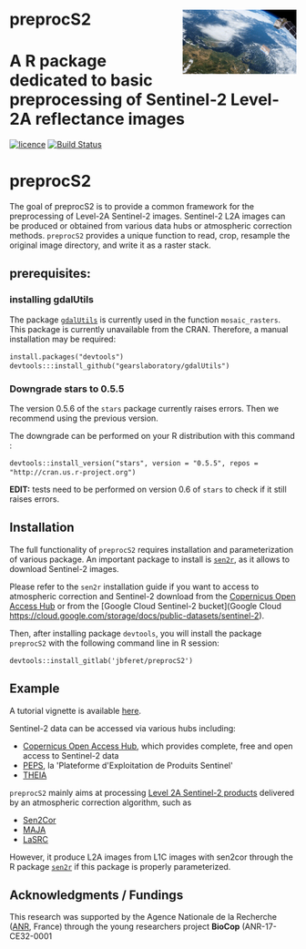 # __preprocS2__ <img src="man/figures/Sentinel-2.gif" align="right" alt="" width="200" />

# A R package dedicated to basic preprocessing of Sentinel-2 Level-2A reflectance images

[![licence](https://img.shields.io/badge/Licence-GPL--3-blue.svg)](https://www.r-project.org/Licenses/GPL-3)
[![Build Status](https://gitlab.com/jbferet/preprocS2/badges/master/pipeline.svg)](https://gitlab.com/jbferet/preprocS2/pipelines/latest)


# preprocS2

The goal of preprocS2 is to provide a common framework for the preprocessing of Level-2A Sentinel-2 images. 
Sentinel-2 L2A images can be produced or obtained from various data hubs or atmospheric correction methods. `preprocS2` provides a unique function to read, crop, resample the original image directory, and write it as a raster stack.

## prerequisites: 

### installing gdalUtils

The package [`gdalUtils`](https://github.com/cran/gdalUtils) is currently used in the function `mosaic_rasters`. This package is currently unavailable from the CRAN. Therefore, a manual installation may be required: 


```
install.packages("devtools")
devtools:::install_github("gearslaboratory/gdalUtils")
```

### Downgrade stars to 0.5.5

The version 0.5.6 of the `stars` package currently raises errors. Then we recommend using the previous version. 

The downgrade can be performed on your R distribution with this command : 

```
devtools::install_version("stars", version = "0.5.5", repos = "http://cran.us.r-project.org")
```

__EDIT:__ tests need to be performed on version 0.6 of `stars` to check if it still raises errors.

## Installation

The full functionality of `preprocS2` requires installation and parameterization of various package. An important package to install is [`sen2r`](https://sen2r.ranghetti.info/), as it allows to download Sentinel-2 images. 

Please refer to the `sen2r` installation guide if you want to access to atmospheric correction and Sentinel-2 download from the [Copernicus Open Access Hub](https://scihub.copernicus.eu/) or from the [Google Cloud Sentinel-2 bucket](Google Cloud https://cloud.google.com/storage/docs/public-datasets/sentinel-2).

Then, after installing package `devtools`, you will install the package `preprocS2` with the following command line in R session:

```
devtools::install_gitlab('jbferet/preprocS2')
```


## Example

A tutorial vignette is available [here](https://jbferet.gitlab.io/preprocs2/articles/preprocS2.html).

Sentinel-2 data can be accessed via various hubs including: 

- [Copernicus Open Access Hub](https://scihub.copernicus.eu/), which provides complete, free and open access to Sentinel-2 data
- [PEPS](https://peps.cnes.fr/rocket/#/home), la 'Plateforme d'Exploitation de Produits Sentinel' 
- [THEIA](https://theia.cnes.fr/atdistrib/rocket/#/search?collection=SENTINEL2)

`preprocS2` mainly aims at processing [Level 2A Sentinel-2 products](https://sentinels.copernicus.eu/web/sentinel/user-guides/sentinel-2-msi/product-types/level-2a) delivered by an atmospheric correction algorithm, such as 
- [Sen2Cor](http://step.esa.int/main/snap-supported-plugins/sen2cor/)
- [MAJA](https://www.theia-land.fr/en/product/sentinel-2-surface-reflectance/)
- [LaSRC](https://www.sciencedirect.com/science/article/pii/S0034425718304139)

However, it produce L2A images from L1C images with sen2cor through the R package [`sen2r`](https://sen2r.ranghetti.info/) if this package is properly parameterized.

## Acknowledgments / Fundings

This research was supported by the Agence Nationale de la Recherche ([ANR](https://anr.fr/en/open-calls-and-preannouncements/), France) through the young researchers project **BioCop** (ANR-17-CE32-0001
